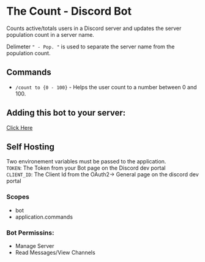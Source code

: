 # The Count - Discord Bot
Counts active/totals users in a Discord server and updates the server population count in a server name.  

Delimeter `" - Pop. "` is used to separate the server name from the population count.

## Commands
* `/count to {0 - 100}` - Helps the user count to a number between 0 and 100.

## Adding this bot to your server:
[Click Here](https://discord.com/api/oauth2/authorize?client_id=1017626703587184700&permissions=1056&scope=bot%20applications.commands)

## Self Hosting
Two environement variables must be passed to the application.  
`TOKEN`: The Token from your Bot page on the Discord dev portal  
`CLIENT_ID`: The Client Id from the OAuth2-> General page on the discord dev portal  

### Scopes
* bot
* application.commands

### Bot Permissins:
* Manage Server
* Read Messages/View Channels
